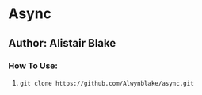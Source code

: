 # Async 

## Author: Alistair Blake

### How To Use:

1. `git clone https://github.com/Alwynblake/async.git`
